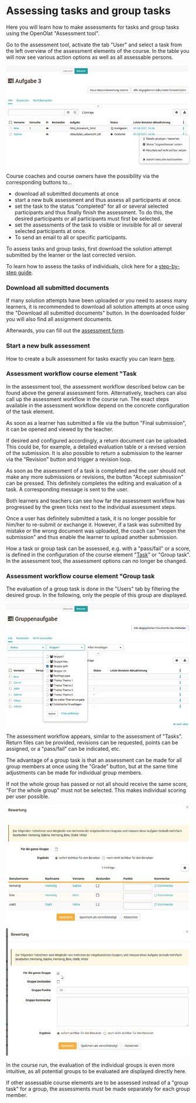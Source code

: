 # Assessing tasks and group tasks

Here you will learn how to make assessments for tasks and group tasks using
the OpenOlat "Assessment tool".

Go to the assessment tool, activate the tab "User" and select a task from the
left overview of the assessment elements of the course. In the table you will
now see various action options as well as all assessable persons.

![](assets/Aufgaben_Bewertungswerkzeug.png)

Course coaches and course owners have the possibility via the corresponding
buttons to...

  * download all submitted documents at once
  * start a new bulk assessment and thus assess all participants at once.
  * set the task to the status "completed" for all or several selected participants and thus finally finish the assessment. To do this, the desired participants or all participants must first be selected.
  * set the assessments of the task to visible or invisible for all or several selected participants at once.
  * To send an email to all or specific participants.

To assess tasks and group tasks, first download the solution attempt submitted
by the learner or the last corrected version.

To learn how to assess the tasks of individuals, click here for a [step-by-
step guide](Assessment_of_learners.md).

### Download all submitted documents

If many solution attempts have been uploaded or you need to assess many
learners, it is recommended to download all solution attempts at once using
the "Download all submitted documents" button. In the downloaded folder you
will also find all assignment documents.

Afterwards, you can fill out the [assessment form](The_assessment_form.md).

### Start a new bulk assessment

How to create a bulk assessment for tasks exactly you can learn
[here](+create+a+bulk+assessment+for+submission+tasks.html).

### Assessment workflow course element "Task

In the assessment tool, the assessment workflow described below can be found
above the general assessment form. Alternatively, teachers can also call up
the assessment workflow in the course run. The exact steps available in the
assessment workflow depend on the concrete configuration of the task element.

As soon as a learner has submitted a file via the button "Final submission",
it can be opened and viewed by the teacher.

If desired and configured accordingly, a return document can be uploaded. This
could be, for example, a detailed evaluation table or a revised version of the
submission. It is also possible to return a submission to the learner via the
"Revision" button and trigger a revision loop.

As soon as the assessment of a task is completed and the user should not make
any more submissions or revisions, the button "Accept submission" can be
pressed. This definitely completes the editing and evaluation of a task. A
corresponding message is sent to the user.

Both learners and teachers can see how far the assessment workflow has
progressed by the green ticks next to the individual assessment steps.

Once a user has definitely submitted a task, it is no longer possible for
him/her to re-submit or exchange it. However, if a task was submitted by
mistake or the wrong document was uploaded, the coach can "reopen the
submission" and thus enable the learner to upload another submission.

How a task or group task can be assessed, e.g. with a "pass/fail" or a score,
is defined in the configuration of the course element
"[Task](Task+-+Further+Configurations.html)" or "Group task". In the
assessment tool, the assessment options can no longer be changed.

### Assessment workflow course element "Group task

The evaluation of a group task is done in the "Users" tab by filtering the
desired group. In the following, only the people of this group are displayed.

![](assets/Gruppenaufgabe_Bewertungswerkzueg.png)

The assessment workflow appears, similar to the assessment of "Tasks". Return
files can be provided, revisions can be requested, points can be assigned, or
a "pass/fail" can be indicated, etc.

  

The advantage of a group task is that an assessment can be made for all group
members at once using the "Grade" button, but at the same time adjustments can
be made for individual group members.

If not the whole group has passed or not all should receive the same score,
"For the whole group" must not be selected. This makes individual scoring per
user possible.

![](assets/Gruppenbewertung_einzeln.png)
![](assets/Gruppenbewertung1.png)

  

In the course run, the evaluation of the individual groups is even more
intuitive, as all potential groups to be evaluated are displayed directly
here.

If other assessable course elements are to be assessed instead of a "group
task" for a group, the assessments must be made separately for each group
member.

  